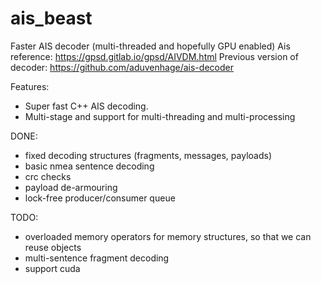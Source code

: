 # ais_beast
Faster AIS decoder (multi-threaded and hopefully GPU enabled)
Ais reference: https://gpsd.gitlab.io/gpsd/AIVDM.html
Previous version of decoder: https://github.com/aduvenhage/ais-decoder

Features:
- Super fast C++ AIS decoding.
- Multi-stage and support for multi-threading and multi-processing


DONE:
- fixed decoding structures (fragments, messages, payloads)
- basic nmea sentence decoding
- crc checks
- payload de-armouring
- lock-free producer/consumer queue


TODO:
- overloaded memory operators for memory structures, so that we can reuse objects
- multi-sentence fragment decoding
- support cuda


